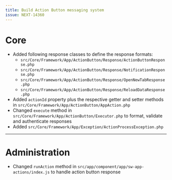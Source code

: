 ```yaml
---
title: Build Action Button messaging system
issue: NEXT-14360
---
```

# Core
* Added following response classes to define the response formats:
   * `src/Core/Framework/App/ActionButton/Response/ActionButtonResponse.php`
   * `src/Core/Framework/App/ActionButton/Response/NotificationResponse.php`
   * `src/Core/Framework/App/ActionButton/Response/OpenNewTabResponse.php`
   * `src/Core/Framework/App/ActionButton/Response/ReloadDataResponse.php`
* Added `actionId` property plus the respective getter and setter methods in `src/Core/Framework/App/ActionButton/AppAction.php`
* Changed `execute` method in `src/Core/Framework/App/ActionButton/Executor.php` to format, validate and authenticate responses
* Added `src/Core/Framework/App/Exception/ActionProcessException.php`
___
# Administration
* Changed `runAction` method in `src/app/component/app/sw-app-actions/index.js` to handle action button response
